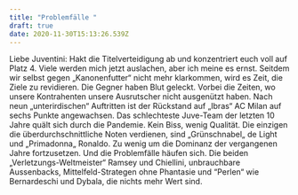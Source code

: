 ```yaml
---
title: "Problemfälle "
draft: true
date: 2020-11-30T15:13:26.539Z
---
```

Liebe Juventini: Hakt die Titelverteidigung ab und konzentriert euch voll auf Platz 4. Viele werden mich jetzt auslachen, aber ich meine es ernst. Seitdem wir selbst gegen „Kanonenfutter“ nicht mehr klarkommen, wird es Zeit, die Ziele zu revidieren. Die Gegner haben Blut geleckt. Vorbei die Zeiten, wo unsere Kontrahenten unsere Ausrutscher nicht ausgenützt haben. Nach neun „unterirdischen“ Auftritten ist der Rückstand auf „Ibras“ AC Milan auf sechs Punkte angewachsen. Das schlechteste Juve-Team der letzten 10 Jahre quält sich durch die Pandemie. Kein Biss, wenig Qualität. Die einzigen die überdurchschnittliche Noten verdienen, sind „Grünschnabel„ de Light und „Primadonna„ Ronaldo. Zu wenig um die Dominanz der vergangenen Jahre fortzusetzen. Und die Problemfälle häufen sich. Die beiden „Verletzungs-Weltmeister“ Ramsey und Chiellini, unbrauchbare Aussenbacks, Mittelfeld-Strategen ohne Phantasie und “Perlen“ wie Bernardeschi und Dybala, die nichts mehr Wert sind.